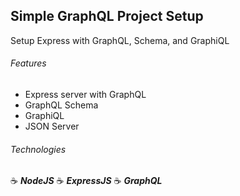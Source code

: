 ## Simple GraphQL Project Setup

Setup Express with GraphQL, Schema, and GraphiQL

###### Features

- Express server with GraphQL
- GraphQL Schema
- GraphiQL
- JSON Server

###### Technologies

:coffee: **_NodeJS_**
:coffee: **_ExpressJS_**
:coffee: **_GraphQL_**

